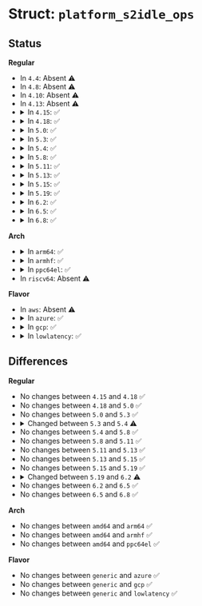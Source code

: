 # Struct: <code>platform_s2idle_ops</code>

## Status
<b>Regular</b>
<ul>
<li>
In <code>4.4</code>: Absent ⚠️
</li>
<li>
In <code>4.8</code>: Absent ⚠️
</li>
<li>
In <code>4.10</code>: Absent ⚠️
</li>
<li>
In <code>4.13</code>: Absent ⚠️
</li>
<li>
<details>
<summary>In <code>4.15</code>: ✅</summary>

```c
struct platform_s2idle_ops {
    int (*begin)();
    int (*prepare)();
    void (*wake)();
    void (*sync)();
    void (*restore)();
    void (*end)();
};
```
</details>
</li>
<li>
<details>
<summary>In <code>4.18</code>: ✅</summary>

```c
struct platform_s2idle_ops {
    int (*begin)();
    int (*prepare)();
    void (*wake)();
    void (*sync)();
    void (*restore)();
    void (*end)();
};
```
</details>
</li>
<li>
<details>
<summary>In <code>5.0</code>: ✅</summary>

```c
struct platform_s2idle_ops {
    int (*begin)();
    int (*prepare)();
    void (*wake)();
    void (*sync)();
    void (*restore)();
    void (*end)();
};
```
</details>
</li>
<li>
<details>
<summary>In <code>5.3</code>: ✅</summary>

```c
struct platform_s2idle_ops {
    int (*begin)();
    int (*prepare)();
    void (*wake)();
    void (*sync)();
    void (*restore)();
    void (*end)();
};
```
</details>
</li>
<li>
<details>
<summary>In <code>5.4</code>: ✅</summary>

```c
struct platform_s2idle_ops {
    int (*begin)();
    int (*prepare)();
    int (*prepare_late)();
    bool (*wake)();
    void (*restore_early)();
    void (*restore)();
    void (*end)();
};
```
</details>
</li>
<li>
<details>
<summary>In <code>5.8</code>: ✅</summary>

```c
struct platform_s2idle_ops {
    int (*begin)();
    int (*prepare)();
    int (*prepare_late)();
    bool (*wake)();
    void (*restore_early)();
    void (*restore)();
    void (*end)();
};
```
</details>
</li>
<li>
<details>
<summary>In <code>5.11</code>: ✅</summary>

```c
struct platform_s2idle_ops {
    int (*begin)();
    int (*prepare)();
    int (*prepare_late)();
    bool (*wake)();
    void (*restore_early)();
    void (*restore)();
    void (*end)();
};
```
</details>
</li>
<li>
<details>
<summary>In <code>5.13</code>: ✅</summary>

```c
struct platform_s2idle_ops {
    int (*begin)();
    int (*prepare)();
    int (*prepare_late)();
    bool (*wake)();
    void (*restore_early)();
    void (*restore)();
    void (*end)();
};
```
</details>
</li>
<li>
<details>
<summary>In <code>5.15</code>: ✅</summary>

```c
struct platform_s2idle_ops {
    int (*begin)();
    int (*prepare)();
    int (*prepare_late)();
    bool (*wake)();
    void (*restore_early)();
    void (*restore)();
    void (*end)();
};
```
</details>
</li>
<li>
<details>
<summary>In <code>5.19</code>: ✅</summary>

```c
struct platform_s2idle_ops {
    int (*begin)();
    int (*prepare)();
    int (*prepare_late)();
    bool (*wake)();
    void (*restore_early)();
    void (*restore)();
    void (*end)();
};
```
</details>
</li>
<li>
<details>
<summary>In <code>6.2</code>: ✅</summary>

```c
struct platform_s2idle_ops {
    int (*begin)();
    int (*prepare)();
    int (*prepare_late)();
    void (*check)();
    bool (*wake)();
    void (*restore_early)();
    void (*restore)();
    void (*end)();
};
```
</details>
</li>
<li>
<details>
<summary>In <code>6.5</code>: ✅</summary>

```c
struct platform_s2idle_ops {
    int (*begin)();
    int (*prepare)();
    int (*prepare_late)();
    void (*check)();
    bool (*wake)();
    void (*restore_early)();
    void (*restore)();
    void (*end)();
};
```
</details>
</li>
<li>
<details>
<summary>In <code>6.8</code>: ✅</summary>

```c
struct platform_s2idle_ops {
    int (*begin)();
    int (*prepare)();
    int (*prepare_late)();
    void (*check)();
    bool (*wake)();
    void (*restore_early)();
    void (*restore)();
    void (*end)();
};
```
</details>
</li>
</ul>
<b>Arch</b>
<ul>
<li>
<details>
<summary>In <code>arm64</code>: ✅</summary>

```c
struct platform_s2idle_ops {
    int (*begin)();
    int (*prepare)();
    int (*prepare_late)();
    bool (*wake)();
    void (*restore_early)();
    void (*restore)();
    void (*end)();
};
```
</details>
</li>
<li>
<details>
<summary>In <code>armhf</code>: ✅</summary>

```c
struct platform_s2idle_ops {
    int (*begin)();
    int (*prepare)();
    int (*prepare_late)();
    bool (*wake)();
    void (*restore_early)();
    void (*restore)();
    void (*end)();
};
```
</details>
</li>
<li>
<details>
<summary>In <code>ppc64el</code>: ✅</summary>

```c
struct platform_s2idle_ops {
    int (*begin)();
    int (*prepare)();
    int (*prepare_late)();
    bool (*wake)();
    void (*restore_early)();
    void (*restore)();
    void (*end)();
};
```
</details>
</li>
<li>
In <code>riscv64</code>: Absent ⚠️
</li>
</ul>
<b>Flavor</b>
<ul>
<li>
In <code>aws</code>: Absent ⚠️
</li>
<li>
<details>
<summary>In <code>azure</code>: ✅</summary>

```c
struct platform_s2idle_ops {
    int (*begin)();
    int (*prepare)();
    int (*prepare_late)();
    bool (*wake)();
    void (*restore_early)();
    void (*restore)();
    void (*end)();
};
```
</details>
</li>
<li>
<details>
<summary>In <code>gcp</code>: ✅</summary>

```c
struct platform_s2idle_ops {
    int (*begin)();
    int (*prepare)();
    int (*prepare_late)();
    bool (*wake)();
    void (*restore_early)();
    void (*restore)();
    void (*end)();
};
```
</details>
</li>
<li>
<details>
<summary>In <code>lowlatency</code>: ✅</summary>

```c
struct platform_s2idle_ops {
    int (*begin)();
    int (*prepare)();
    int (*prepare_late)();
    bool (*wake)();
    void (*restore_early)();
    void (*restore)();
    void (*end)();
};
```
</details>
</li>
</ul>

## Differences
<b>Regular</b>
<ul>
<li>
No changes between <code>4.15</code> and <code>4.18</code> ✅
</li>
<li>
No changes between <code>4.18</code> and <code>5.0</code> ✅
</li>
<li>
No changes between <code>5.0</code> and <code>5.3</code> ✅
</li>
<li>
<details>
<summary>Changed between <code>5.3</code> and <code>5.4</code> ⚠️</summary>
<ul>
<li>
<b>Field added. </b>
<code>int (*prepare_late)()</code>
</li>
<li>
<b>Field added. </b>
<code>void (*restore_early)()</code>
</li>
<li>
<b>Field removed. </b>
<code>void (*sync)()</code>
</li>
<li>
<b>Field type changed. </b>
<code>void (*wake)()</code> ➡️ <code>bool (*wake)()</code>
</li>
</ul>
</details>
</li>
<li>
No changes between <code>5.4</code> and <code>5.8</code> ✅
</li>
<li>
No changes between <code>5.8</code> and <code>5.11</code> ✅
</li>
<li>
No changes between <code>5.11</code> and <code>5.13</code> ✅
</li>
<li>
No changes between <code>5.13</code> and <code>5.15</code> ✅
</li>
<li>
No changes between <code>5.15</code> and <code>5.19</code> ✅
</li>
<li>
<details>
<summary>Changed between <code>5.19</code> and <code>6.2</code> ⚠️</summary>
<ul>
<li>
<b>Field added. </b>
<code>void (*check)()</code>
</li>
</ul>
</details>
</li>
<li>
No changes between <code>6.2</code> and <code>6.5</code> ✅
</li>
<li>
No changes between <code>6.5</code> and <code>6.8</code> ✅
</li>
</ul>
<b>Arch</b>
<ul>
<li>
No changes between <code>amd64</code> and <code>arm64</code> ✅
</li>
<li>
No changes between <code>amd64</code> and <code>armhf</code> ✅
</li>
<li>
No changes between <code>amd64</code> and <code>ppc64el</code> ✅
</li>
</ul>
<b>Flavor</b>
<ul>
<li>
No changes between <code>generic</code> and <code>azure</code> ✅
</li>
<li>
No changes between <code>generic</code> and <code>gcp</code> ✅
</li>
<li>
No changes between <code>generic</code> and <code>lowlatency</code> ✅
</li>
</ul>

